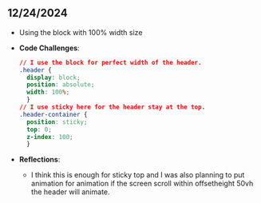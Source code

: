 
## 12/24/2024

- Using the block with 100% width size

- **Code Challenges**:

  ```CSS
  // I use the block for perfect width of the header.
  .header {
    display: block;
    position: absolute;
    width: 100%;
    }
  // I use sticky here for the header stay at the top.
  .header-container {
    position: sticky;
    top: 0;
    z-index: 100;
    }
  ```

- **Reflections**:
  - I think this is enough for sticky top and I was also planning to put animation for animation if the screen scroll within offsetheight 50vh the header will animate.
